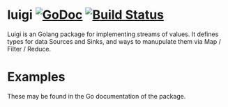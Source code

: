<!--
SPDX-FileCopyrightText: 2021 The Secretstream Authors

SPDX-License-Identifier: Unlicense
-->

# luigi [![GoDoc](https://godoc.org/github.com/ssbc/go-luigi?status.svg)](https://godoc.org/github.com/ssbc/go-luigi) [![Build Status](https://github.com/ssbc/go-luigi/actions/workflows/go.yml/badge.svg)](https://github.com/ssbc/go-luigi/actions/workflows/go.yml)

Luigi is an Golang package for implementing streams of values. It defines types
for data Sources and Sinks, and ways to manupulate them via Map / Filter /
Reduce.

# Examples

These may be found in the Go documentation of the package.
